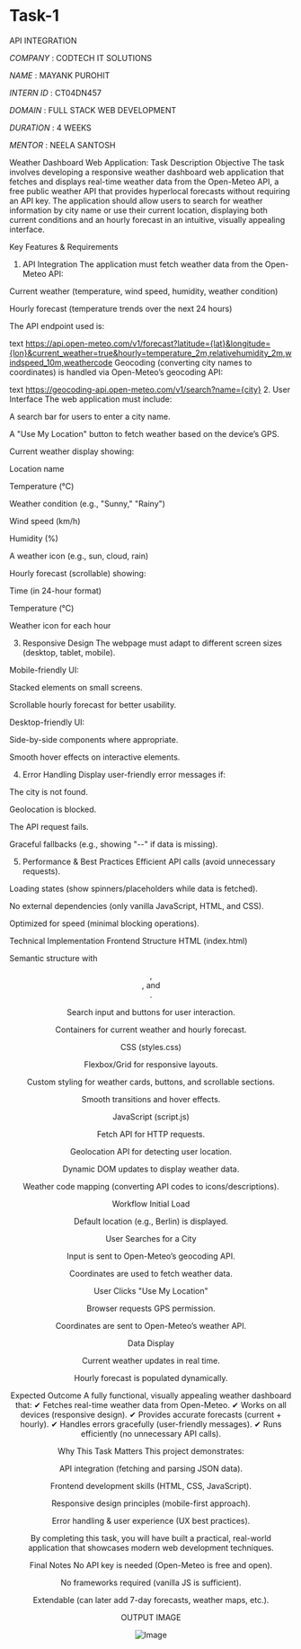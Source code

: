 # Task-1
API INTEGRATION

*COMPANY* : CODTECH IT SOLUTIONS

*NAME* : MAYANK PUROHIT

*INTERN ID* : CT04DN457

*DOMAIN* : FULL STACK WEB DEVELOPMENT

*DURATION* : 4 WEEKS

*MENTOR* : NEELA SANTOSH

Weather Dashboard Web Application: Task Description
Objective
The task involves developing a responsive weather dashboard web application that fetches and displays real-time weather data from the Open-Meteo API, a free public weather API that provides hyperlocal forecasts without requiring an API key. The application should allow users to search for weather information by city name or use their current location, displaying both current conditions and an hourly forecast in an intuitive, visually appealing interface.

Key Features & Requirements
1. API Integration
The application must fetch weather data from the Open-Meteo API:

Current weather (temperature, wind speed, humidity, weather condition)

Hourly forecast (temperature trends over the next 24 hours)

The API endpoint used is:

text
https://api.open-meteo.com/v1/forecast?latitude={lat}&longitude={lon}&current_weather=true&hourly=temperature_2m,relativehumidity_2m,windspeed_10m,weathercode
Geocoding (converting city names to coordinates) is handled via Open-Meteo’s geocoding API:

text
https://geocoding-api.open-meteo.com/v1/search?name={city}
2. User Interface
The web application must include:

A search bar for users to enter a city name.

A "Use My Location" button to fetch weather based on the device’s GPS.

Current weather display showing:

Location name

Temperature (°C)

Weather condition (e.g., "Sunny," "Rainy")

Wind speed (km/h)

Humidity (%)

A weather icon (e.g., sun, cloud, rain)

Hourly forecast (scrollable) showing:

Time (in 24-hour format)

Temperature (°C)

Weather icon for each hour

3. Responsive Design
The webpage must adapt to different screen sizes (desktop, tablet, mobile).

Mobile-friendly UI:

Stacked elements on small screens.

Scrollable hourly forecast for better usability.

Desktop-friendly UI:

Side-by-side components where appropriate.

Smooth hover effects on interactive elements.

4. Error Handling
Display user-friendly error messages if:

The city is not found.

Geolocation is blocked.

The API request fails.

Graceful fallbacks (e.g., showing "--" if data is missing).

5. Performance & Best Practices
Efficient API calls (avoid unnecessary requests).

Loading states (show spinners/placeholders while data is fetched).

No external dependencies (only vanilla JavaScript, HTML, and CSS).

Optimized for speed (minimal blocking operations).

Technical Implementation
Frontend Structure
HTML (index.html)

Semantic structure with <header>, <main>, and <footer>.

Search input and buttons for user interaction.

Containers for current weather and hourly forecast.

CSS (styles.css)

Flexbox/Grid for responsive layouts.

Custom styling for weather cards, buttons, and scrollable sections.

Smooth transitions and hover effects.

JavaScript (script.js)

Fetch API for HTTP requests.

Geolocation API for detecting user location.

Dynamic DOM updates to display weather data.

Weather code mapping (converting API codes to icons/descriptions).

Workflow
Initial Load

Default location (e.g., Berlin) is displayed.

User Searches for a City

Input is sent to Open-Meteo’s geocoding API.

Coordinates are used to fetch weather data.

User Clicks "Use My Location"

Browser requests GPS permission.

Coordinates are sent to Open-Meteo’s weather API.

Data Display

Current weather updates in real time.

Hourly forecast is populated dynamically.

Expected Outcome
A fully functional, visually appealing weather dashboard that:
✔ Fetches real-time weather data from Open-Meteo.
✔ Works on all devices (responsive design).
✔ Provides accurate forecasts (current + hourly).
✔ Handles errors gracefully (user-friendly messages).
✔ Runs efficiently (no unnecessary API calls).

Why This Task Matters
This project demonstrates:

API integration (fetching and parsing JSON data).

Frontend development skills (HTML, CSS, JavaScript).

Responsive design principles (mobile-first approach).

Error handling & user experience (UX best practices).

By completing this task, you will have built a practical, real-world application that showcases modern web development techniques.

Final Notes
No API key is needed (Open-Meteo is free and open).

No frameworks required (vanilla JS is sufficient).

Extendable (can later add 7-day forecasts, weather maps, etc.).

OUTPUT IMAGE

![Image](https://github.com/user-attachments/assets/19aebbfa-78b6-4707-a729-d3035eb0810a)
